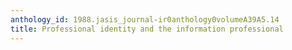 ```yaml
---
anthology_id: 1988.jasis_journal-ir0anthology0volumeA39A5.14
title: Professional identity and the information professional
---
```


